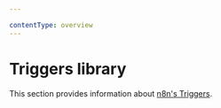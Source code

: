 ```yaml
---

contentType: overview
---
```


# Triggers library

This section provides information about [n8n's Triggers](/glossary.md#trigger-node-n8n).

